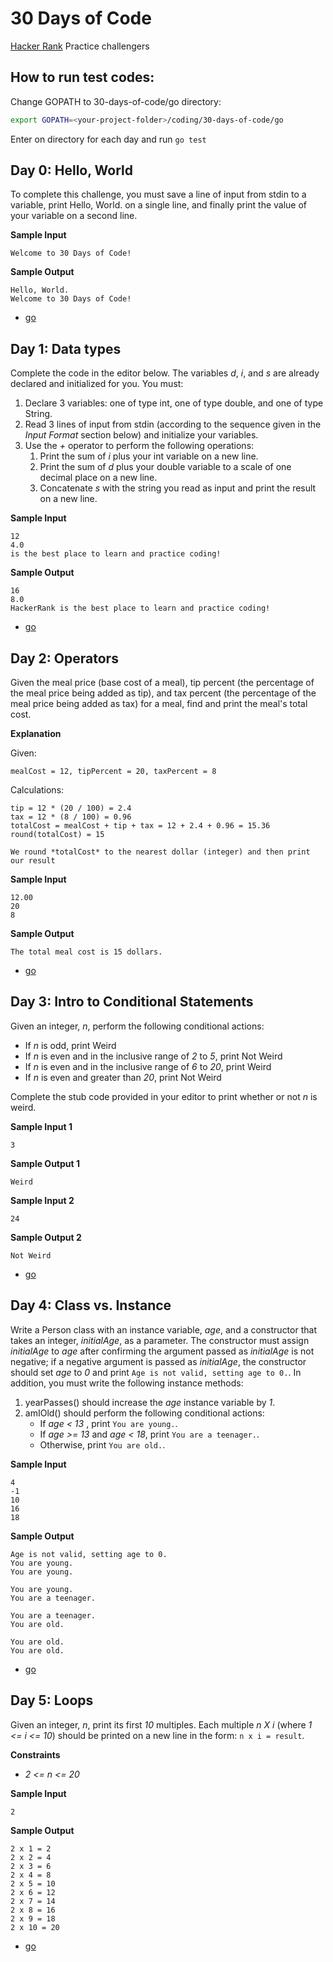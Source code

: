 # 30 Days of Code
[Hacker Rank](https://www.hackerrank.com) Practice challengers

## How to run test codes:
Change GOPATH to 30-days-of-code/go directory:

```bash
export GOPATH=<your-project-folder>/coding/30-days-of-code/go
```

Enter on directory for each day and run `go test`

## Day 0: Hello, World
To complete this challenge, you must save a line of input from stdin to a variable, print Hello, World. on a single line, and finally print the value of your variable on a second line.

**Sample Input**
```
Welcome to 30 Days of Code!
```
**Sample Output**
```
Hello, World. 
Welcome to 30 Days of Code!
```

- [go](go/src/day0/main.go)

## Day 1: Data types
Complete the code in the editor below. The variables *d*, *i*, and *s* are already declared and initialized for you. You must:

1. Declare 3 variables: one of type int, one of type double, and one of type String.
2. Read 3 lines of input from stdin (according to the sequence given in the *Input Format* section below) and initialize your variables.
3. Use the *+* operator to perform the following operations:
    1. Print the sum of *i* plus your int variable on a new line.
    2. Print the sum of *d* plus your double variable to a scale of one decimal place on a new line.
    3. Concatenate *s* with the string you read as input and print the result on a new line.

**Sample Input**
```
12
4.0
is the best place to learn and practice coding!
```
**Sample Output**
```
16
8.0
HackerRank is the best place to learn and practice coding!
```

- [go](go/src/day1/main.go)

## Day 2: Operators
Given the meal price (base cost of a meal), tip percent (the percentage of the meal price being added as tip), and tax percent (the percentage of the meal price being added as tax) for a meal, find and print the meal's total cost.

**Explanation**

Given:

`mealCost = 12, tipPercent = 20, taxPercent = 8`

Calculations:

```
tip = 12 * (20 / 100) = 2.4
tax = 12 * (8 / 100) = 0.96
totalCost = mealCost + tip + tax = 12 + 2.4 + 0.96 = 15.36
round(totalCost) = 15
```

`We round *totalCost* to the nearest dollar (integer) and then print our result`

**Sample Input**
```
12.00
20
8
```
**Sample Output**
```
The total meal cost is 15 dollars.
```

- [go](go/src/day2/main.go)

## Day 3: Intro to Conditional Statements
Given an integer, _n_, perform the following conditional actions:

* If _n_ is odd, print Weird
* If _n_ is even and in the inclusive range of _2_ to _5_, print Not Weird
* If _n_ is even and in the inclusive range of _6_ to _20_, print Weird
* If _n_ is even and greater than _20_, print Not Weird

Complete the stub code provided in your editor to print whether or not _n_ is weird.

**Sample Input 1**
```
3
```
**Sample Output 1**
```
Weird
```

**Sample Input 2**
```
24
```
**Sample Output 2**
```
Not Weird
```

- [go](go/src/day3/)

## Day 4: Class vs. Instance
Write a Person class with an instance variable, _age_, and a constructor that takes an integer, _initialAge_, as a parameter.
The constructor must assign _initialAge_ to _age_ after confirming the argument passed as _initialAge_ is not negative; if a 
negative argument is passed as _initialAge_, the constructor should set _age_ to _0_ and print `Age is not valid, setting age to 0.`.
In addition, you must write the following instance methods:

1. yearPasses() should increase the _age_ instance variable by _1_.
2. amIOld() should perform the following conditional actions:
    * If _age < 13_ , print `You are young.`.
    * If _age >= 13_ and _age < 18_, print `You are a teenager.`.
    * Otherwise, print `You are old.`.

**Sample Input**
```
4
-1
10
16
18
```
**Sample Output**
```
Age is not valid, setting age to 0.
You are young.
You are young.

You are young.
You are a teenager.

You are a teenager.
You are old.

You are old.
You are old.
```

- [go](go/src/day4/)

## Day 5: Loops
Given an integer, _n_, print its first _10_ multiples.
Each multiple _n X i_ (where _1 <= i <= 10_) should be printed on a new line in the form: `n x i = result`.

**Constraints**

* _2 <= n <= 20_

**Sample Input**
```
2
```
**Sample Output**
```
2 x 1 = 2
2 x 2 = 4
2 x 3 = 6
2 x 4 = 8
2 x 5 = 10
2 x 6 = 12
2 x 7 = 14
2 x 8 = 16
2 x 9 = 18
2 x 10 = 20
```

- [go](go/src/day5/)
